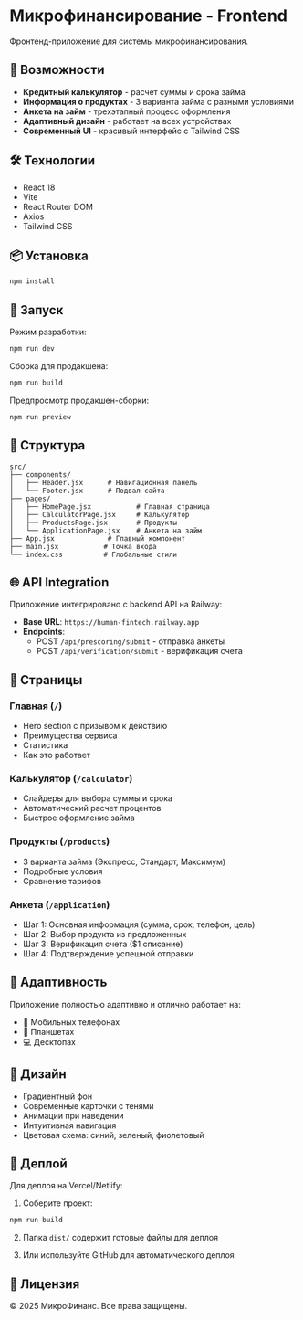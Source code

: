 # Микрофинансирование - Frontend

Фронтенд-приложение для системы микрофинансирования.

## 🚀 Возможности

- **Кредитный калькулятор** - расчет суммы и срока займа
- **Информация о продуктах** - 3 варианта займа с разными условиями
- **Анкета на займ** - трехэтапный процесс оформления
- **Адаптивный дизайн** - работает на всех устройствах
- **Современный UI** - красивый интерфейс с Tailwind CSS

## 🛠 Технологии

- React 18
- Vite
- React Router DOM
- Axios
- Tailwind CSS

## 📦 Установка

```bash
npm install
```

## 🏃 Запуск

Режим разработки:
```bash
npm run dev
```

Сборка для продакшена:
```bash
npm run build
```

Предпросмотр продакшен-сборки:
```bash
npm run preview
```

## 📝 Структура

```
src/
├── components/
│   ├── Header.jsx      # Навигационная панель
│   └── Footer.jsx      # Подвал сайта
├── pages/
│   ├── HomePage.jsx           # Главная страница
│   ├── CalculatorPage.jsx     # Калькулятор
│   ├── ProductsPage.jsx       # Продукты
│   └── ApplicationPage.jsx    # Анкета на займ
├── App.jsx             # Главный компонент
├── main.jsx           # Точка входа
└── index.css          # Глобальные стили
```

## 🌐 API Integration

Приложение интегрировано с backend API на Railway:
- **Base URL**: `https://human-fintech.railway.app`
- **Endpoints**:
  - POST `/api/prescoring/submit` - отправка анкеты
  - POST `/api/verification/submit` - верификация счета

## 🎨 Страницы

### Главная (`/`)
- Hero section с призывом к действию
- Преимущества сервиса
- Статистика
- Как это работает

### Калькулятор (`/calculator`)
- Слайдеры для выбора суммы и срока
- Автоматический расчет процентов
- Быстрое оформление займа

### Продукты (`/products`)
- 3 варианта займа (Экспресс, Стандарт, Максимум)
- Подробные условия
- Сравнение тарифов

### Анкета (`/application`)
- Шаг 1: Основная информация (сумма, срок, телефон, цель)
- Шаг 2: Выбор продукта из предложенных
- Шаг 3: Верификация счета ($1 списание)
- Шаг 4: Подтверждение успешной отправки

## 📱 Адаптивность

Приложение полностью адаптивно и отлично работает на:
- 📱 Мобильных телефонах
- 📱 Планшетах
- 💻 Десктопах

## 🎨 Дизайн

- Градиентный фон
- Современные карточки с тенями
- Анимации при наведении
- Интуитивная навигация
- Цветовая схема: синий, зеленый, фиолетовый

## 🚀 Деплой

Для деплоя на Vercel/Netlify:

1. Соберите проект:
```bash
npm run build
```

2. Папка `dist/` содержит готовые файлы для деплоя

3. Или используйте GitHub для автоматического деплоя

## 📄 Лицензия

© 2025 МикроФинанс. Все права защищены.


